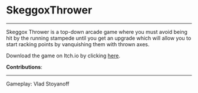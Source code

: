 # SkeggoxThrower

----------------

Skeggox Thrower is a top-down arcade game where you must avoid being hit by the running stampede until you get an upgrade which will allow you to start racking points by vanquishing them with thrown axes.

Download the game on Itch.io by clicking [here]("https://vladstoyanoff.itch.io/skeggox-thrower").

**Contributions**:

-------------------------------------------------------------------------------------------------------------------------------------------------------------------------

Gameplay: Vlad Stoyanoff
